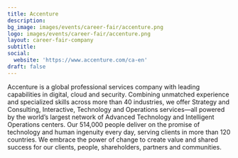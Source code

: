 ```yaml
---
title: Accenture
description: 
bg_image: images/events/career-fair/accenture.png
logo: images/events/career-fair/accenture.png
layout: career-fair-company
subtitle: 
social:
  website: 'https://www.accenture.com/ca-en'
draft: false
---
```

Accenture is a global professional services company with leading capabilities in digital, cloud and security. Combining unmatched experience and specialized skills across more than 40 industries, we offer Strategy and Consulting, Interactive, Technology and Operations services—all powered by the world’s largest network of Advanced Technology and Intelligent Operations centers. Our 514,000 people deliver on the promise of technology and human ingenuity every day, serving clients in more than 120 countries. We embrace the power of change to create value and shared success for our clients, people, shareholders, partners and communities.